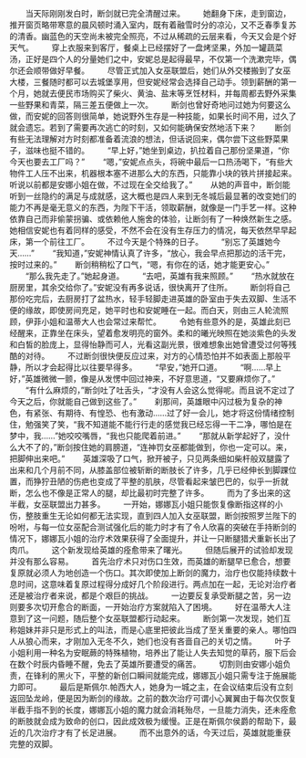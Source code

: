 　　当天际刚刚发白时，断剑就已完全清醒过来。
　　她翻身下床，走到窗边，推开窗页略带寒意的晨风顿时涌入室内，既有着融雪时分的凉沁，又不乏春季复苏的清香。幽蓝色的天空尚未被完全照亮，不过从稀疏的云层来看，今天又会是个好天气。
　　穿上衣服来到客厅，餐桌上已经摆好了一盘烤坚果，外加一罐蔬菜汤，正好是四个人的分量她们之中，安妮总是起得最早，不仅第一个洗漱完毕，偶尔还会顺带做好早餐。
　　尽管正式加入女巫联盟后，她们从外交楼搬到了女巫大楼，三餐随时都可以去城堡享用，但安妮经常会选择自己动手。领到薪酬的第一个月，她就去便民市场购买了柴火、黄油、盐末等烹饪材料，并每周都去野外采集一些野果和青菜，隔三差五便做上一次。
　　断剑也曾好奇地问过她为何要这么做，而安妮的回答则很简单，她说野外生存是一种技能，如果长时间不用，过久了就会遗忘。若到了需要再次逃亡的时刻，又如何能确保安然地活下来？
　　断剑有些无法理解对方时刻都准备着流浪的想法，但话说回来，偶尔尝下这些野菜果子，滋味也挺不错的。
　　“早上好，”她坐到桌边，扒拉着自己那份坚果道，“你今天也要去工厂吗？”
　　“嗯，”安妮点点头，将碗中最后一口热汤喝下，“有些大物件工人压不出来，机器根本塞不进那么大的东西，只能靠小块的铁片拼接起来。听说以前都是安娜小姐在做，不过现在全交给我了。”
　　从她的声音中，断剑能听到一丝隐约的满足与成就感，这大概也是四人来到无冬城后最显著的改变她们的能力不再是毫无意义的东西，为陛下干活，领取薪酬，就像是一门手艺一样。这种依靠自己而非偷蒙拐骗、或依赖他人施舍的体验，让断剑有了一种焕然新生之感。她相信安妮也有着同样的感受，不然不会在没有生存压力的情况，每天依然早早起床，第一个前往工厂。
　　不过今天是个特殊的日子。
　　“别忘了英雄她今天……”
　　“我知道，”安妮神情认真了许多，“放心，我会早点把那边的活干完，按时过来的。”
　　断剑稍稍松了口气，“嗯，有你在的话，她才能更安心。”
　　“那么我先走了。”她起身道。
　　“去吧，英雄有我来照顾。”
　　“热水就放在厨房里，其余交给你了。”安妮没有再多说话，很快离开了住所。
　　断剑将自己那份吃完后，去厨房打了盆热水，轻手轻脚走进英雄的卧室由于失去双脚、生活不便的缘故，即使房间充足，她平时也和安妮睡在一起。而白天，则由三人轮流照顾，伊菲小姐和温蒂大人也会常过来帮忙。
　　令她有些意外的是，英雄此刻已经醒来，正靠坐在床头，望着愈发明亮的窗外。柔和的曦光映照在她淡紫色的头发和白皙的脸庞上，显得怡静而可人，光看这副光景，很难想象出她曾遭受过何等残酷的对待。
　　不过断剑很快便反应过来，对方的心情恐怕并不如表面上那般平静，所以才会起得比以往要早得多。
　　“早安，”她开口道。
　　“啊……早上好，”英雄微微一颤，像是从发愣中回过神来，不好意思道，“又要麻烦你了。”
　　“有什么麻烦的，”断剑吐了吐舌头，“才没有人会这么觉得呢。而且说不定过了今天之后，你就能自己做到这些了。”
　　刹那间，英雄眼中闪过极为复杂的神色，有紧张、有期待、有惶恐、也有激动……过了好一会儿，她才将这份情绪控制住，勉强笑了笑，“我不知道能不能行行走的感觉我已经忘得一干二净，哪怕是在梦中，我……”她咬咬嘴唇，“我也只能爬着前进。”
　　“那就从新学起好了，没什么大不了的，”断剑按住她的肩膀道，“连神罚女巫都能做到，你也一定可以。来，把脚伸出来吧。”
　　英雄深吸了口气，掀开被子，只见两条细如柴杆般双腿露了出来和几个月前不同，从膝盖部位被斩断的断肢长了许多，几乎已经伸长到脚踝位置，而狰狞丑陋的伤疤也变成了平整的肌肤，尽管看起来皱巴巴的，似乎一折就断，怎么也不像是正常人的腿，却比最初时完整了许多。
　　而为了多出来的这半截，女巫联盟出力甚多。
　　一开始，娜娜瓦小姐只能恢复像断指这样的小伤，整肢重生无论如何都无法实现，直到四人加入女巫联盟，断剑按照罗兰陛下的吩咐，与每一位女巫配合测试强化后的能力时才有了令人欣喜的突破在手持断剑的情况下，娜娜瓦小姐的治疗术效果获得了全面提升，并让一只断腿猎犬重新长出了肉爪。
　　这个新发现给英雄的痊愈带来了曙光。
　　但随后展开的试验却发现并没有那么容易。
　　首先治疗术只对伤口生效，而英雄的断腿早已愈合，想要复原就必须人为地创造一个伤口。其次即使加上断剑的魔力，治疗也仅能持续数十息时间，这意味着复原过程得分成好几个阶段进行。两点加在一起，无论对治疗者还是被治疗者来说，都是个艰巨的挑战。
　　一边要反复承受断腿之苦，另一边则要多次切开愈合的断面，一开始治疗方案就陷入了困境。
　　好在温蒂大人注意到了这一问题，随后整个女巫联盟都行动起来。
　　断剑第一次发现，她们互称姐妹并非只是形式上的叫法，而是心底里把彼此当成了至关重要的亲人。哪怕四人从狼心而来，才刚加入无冬不久，她们也没有吝啬自己的关切之情。
　　叶子小姐利用一种名为安眠蕨的特殊植物，培养出了能让人失去知觉的草药，服下后会在数个时辰内昏睡不醒，免去了英雄所要遭受的痛苦。
　　切割则由安娜小姐负责，在锋利的黑火下，平整的新创口瞬间就能完成，娜娜瓦小姐只需专注于施展能力即可。
　　最后是斯佩尔.帕西大人，她身为一城之主，在会议结束后没有立刻返回坠龙岭，便是因为断剑的缘故。之前的数次治疗可谓小心翼翼由于每次仅恢复半截手指不到的长度，娜娜瓦小姐的魔力就会消耗殆尽，一旦能力消失，还未痊愈的断肢就会成为致命的创口，因此成效极为缓慢。正是在斯佩尔侯爵的帮助下，最近的几次治疗才有了长足进展。
　　而不出意外的话，今天过后，英雄就能重获完整的双脚。